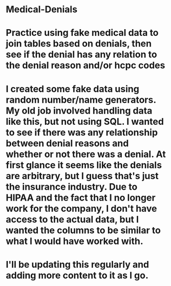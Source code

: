 # Medical-Denials

# Practice using fake medical data to join tables based on denials, then see if the denial has any relation to the denial reason and/or hcpc codes

# I created some fake data using random number/name generators. My old job involved handling data like this, but not using SQL. I wanted to see if there was any relationship between denial reasons and whether or not there was a denial. At first glance it seems like the denials are arbitrary, but I guess that's just the insurance industry. Due to HIPAA and the fact that I no longer work for the company, I don't have access to the actual data, but I wanted the columns to be similar to what I would have worked with. 

# I'll be updating this regularly and adding more content to it as I go. 
